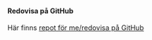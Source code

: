 #### Redovisa på GitHub

Här finns [repot för me/redovisa på GitHub](https://github.com/alfs18/design)
